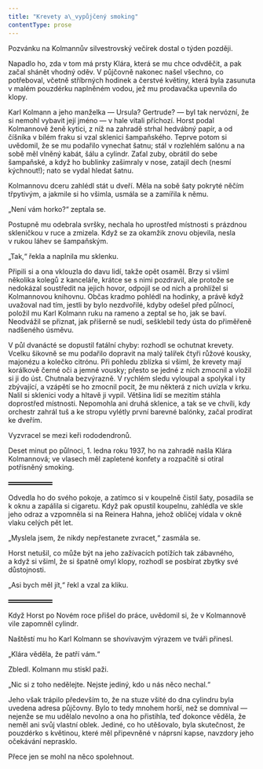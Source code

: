 ```yaml
---
title: "Krevety a\_vypůjčený smoking"
contentType: prose
---
```


<section>

Pozvánku na Kolmannův silvestrovský večírek dostal o týden později.

Napadlo ho, zda v tom má prsty Klára, která se mu chce odvděčit, a pak začal shánět vhodný oděv. V půjčovně nakonec našel všechno, co potřeboval, včetně stříbrných hodinek a čerstvé květiny, která byla zasunuta v malém pouzdérku naplněném vodou, jež mu prodavačka upevnila do klopy.

Karl Kolmann a jeho manželka — Ursula? Gertrude? — byl tak nervózní, že si nemohl vybavit její jméno — v hale vítali příchozí. Horst podal Kolmannově ženě kytici, z níž na zahradě strhal hedvábný papír, a od číšníka v bílém fraku si vzal sklenici šampaňského. Teprve potom si uvědomil, že se mu podařilo vynechat šatnu; stál v rozlehlém salónu a na sobě měl vlněný kabát, šálu a cylindr. Zaťal zuby, obrátil do sebe šampaňské, a když ho bublinky zašimraly v nose, zatajil dech (nesmí kýchnout!); nato se vydal hledat šatnu.

Kolmannovu dceru zahlédl stát u dveří. Měla na sobě šaty pokryté něčím třpytivým, a jakmile si ho všimla, usmála se a zamířila k němu.

„Není vám horko?“ zeptala se.

Postupně mu odebrala svršky, nechala ho uprostřed místnosti s prázdnou skleničkou v ruce a zmizela. Když se za okamžik znovu objevila, nesla v rukou láhev se šampaňským.

„Tak,“ řekla a naplnila mu sklenku.

Připili si a ona vklouzla do davu lidí, takže opět osaměl. Brzy si všiml několika kolegů z kanceláře, krátce se s nimi pozdravil, ale protože se nedokázal soustředit na jejich hovor, odpojil se od nich a prohlížel si Kolmannovou knihovnu. Občas kradmo pohlédl na hodinky, a právě když uvažoval nad tím, jestli by bylo nezdvořilé, kdyby odešel před půlnocí, položil mu Karl Kolmann ruku na rameno a zeptal se ho, jak se baví. Neodvážil se přiznat, jak příšerně se nudí, sešklebil tedy ústa do přiměřeně nadšeného úsměvu.

V půl dvanácté se dopustil fatální chyby: rozhodl se ochutnat krevety. Vcelku šikovně se mu podařilo dopravit na malý talířek čtyři růžové kousky, majonézu a kolečko citrónu. Při pohledu zblízka si všiml, že krevety mají korálkově černé oči a jemné vousky; přesto se jedné z nich zmocnil a vložil si ji do úst. Chutnala bezvýrazně. V rychlém sledu vyloupal a spolykal i ty zbývající, a vzápětí se ho zmocnil pocit, že mu některá z nich uvízla v krku. Nalil si sklenici vody a hltavě ji vypil. Většina lidí se mezitím stáhla doprostřed místnosti. Nepomohla ani druhá sklenice, a tak se ve chvíli, kdy orchestr zahrál tuš a ke stropu vylétly první barevné balónky, začal prodírat ke dveřím.

Vyzvracel se mezi keři rododendronů.

Deset minut po půlnoci, 1. ledna roku 1937, ho na zahradě našla Klára Kolmannová; ve vlasech měl zapletené konfety a rozpačitě si otíral potřísněný smoking.

![divider.png](./resources/divider_opt.png)

Odvedla ho do svého pokoje, a zatímco si v koupelně čistil šaty, posadila se k oknu a zapálila si cigaretu. Když pak opustil koupelnu, zahlédla ve skle jeho odraz a vzpomněla si na Reinera Hahna, jehož obličej vídala v okně vlaku celých pět let.

„Myslela jsem, že nikdy nepřestanete zvracet,“ zasmála se.

Horst netušil, co může být na jeho zažívacích potížích tak zábavného, a když si všiml, že si špatně omyl klopy, rozhodl se posbírat zbytky své důstojnosti.

„Asi bych měl jít,“ řekl a vzal za kliku.

![divider.png](./resources/divider_opt.png)

Když Horst po Novém roce přišel do práce, uvědomil si, že v Kolmannově vile zapomněl cylindr.

Naštěstí mu ho Karl Kolmann se shovívavým výrazem ve tváři přinesl.

„Klára věděla, že patří vám.“

Zbledl. Kolmann mu stiskl paži.

„Nic si z toho nedělejte. Nejste jediný, kdo u nás něco nechal.“

Jeho však trápilo především to, že na stuze všité do dna cylindru byla uvedena adresa půjčovny. Bylo to tedy mnohem horší, než se domníval — nejenže se mu udělalo nevolno a ona ho přistihla, teď dokonce věděla, že neměl ani svůj vlastní oblek. Jediné, co ho utěšovalo, byla skutečnost, že pouzdérko s květinou, které měl připevněné v náprsní kapse, navzdory jeho očekávání neprasklo.

Přece jen se mohl na něco spolehnout.

</section>
